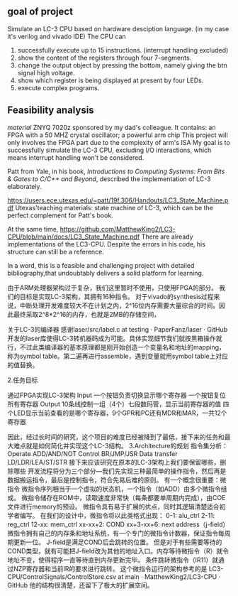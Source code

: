 ## goal of project
Simulate an LC-3 CPU based on hardware desciption language. (in my case it's verilog and vivado IDE)
The CPU can
1. successfully execute up to 15 instructions. (interrupt handling excluded)
2. show the content of the registers through four 7-segments.
3. change the output object by pressing the bottom, namely giving the btn signal high voltage.
4. show which register is being displayed at present by four LEDs.
5. execute complex programs.


## Feasibility analysis
*material* 
ZNYQ 7020z sponsored by my dad's colleague.
It contains: an FPGA with a 50 MHZ crystal oscillator; a powerful arm chip
This project will only involves the FPGA part due to the complexity of arm's ISA
My goal is to successfully simulate the LC-3 CPU, excluding I/O interactions, which means interrupt handling won't be considered.

Patt from Yale, in his book, *Introductions to Computing Systems: From Bits & Gates to C/C++ and Beyond*, described the implementation of LC-3 elaborately.

https://users.ece.utexas.edu/~patt/19f.306/Handouts/LC3_State_Machine.pdf
Utexas'teaching materials: state machine of LC-3, which can be the perfect complement for Patt's book.

At the same time,
https://github.com/MatthewKing2/LC3-CPU/blob/main/docs/LC3_State_Machine.pdf
There are already implementations of the LC3-CPU. Despite the errors in his code, his structure can still be a reference.

In a word, this is a feasible and challenging project with detailed bibliography,that undoubtably delivers a solid platform for learning.







由于ARM处理器架构过于复杂，我们这里暂时不使用，只使用FPGA的部分。
我们的目标是实现LC-3架构，其拥有16种指令。
对于vivado的synthesis过程来说，中断处理开发难度较大不在计划之内，2^16位内存需要大量综合的时间。因此最终采取2^8*2^16的内存，也就是2MB的存储空间，



关于LC-3的编译器
感谢laser/src/label.c at testing · PaperFanz/laser · GitHub开发的laser库使得LC-3转机器码成为可能。具体实现细节我们就按黑箱操作就行，不过此类编译器的基本原理都是刚开始创造一个变量名和地址的mapping，称为symbol table。第二遍再进行assemble，遇到变量就用symbol table上对应的值替换。




2.任务目标

通过FPGA实现LC-3架构
Input
一个按钮负责切换显示哪个寄存器
一个按钮复位所有寄存器
Output
10条线控制一组（4个）七段数码管，显示当前寄存器的值
四个LED显示当前查看的是哪个寄存器，9个GPR和PC还有MDR和MAR，一共12个寄存器

因此，经过长时间的研究，这个项目的难度已经被降到了最低，接下来的任务和最大难点就是如何简化并实现这个LC-3结构。
3.Architecture的规划
指令集分析：
Operate ADD/AND/NOT
Control BR/JMP/JSR
Data transfer LD/LDR/LEA/ST/STR
接下来应该研究在原本的LC-3架构上我们要保留哪些，删除哪些
开发流程将分为三个部分—我们先实现三种最简单的操作指令，然后再是数据搬运指令，最后是控制指令，符合先易后难的原则。
有一个概念很重要：微指令
微指令序列相当于一个虚拟的状态机，一个指令（如ADD）由多个微指令组成。
微指令储存在ROM中，读取速度非常快（每条都要单周期内完成），由COE文件进行memory的预设。
微指令具有易于扩展的优点，同时其逻辑清楚适合初学者编写。
在我们的设计中，微指令将以此类格式出现：
0-1: alu_ctrl
2-11: reg_ctrl 
12-xx: mem_ctrl
xx-xx+2: COND
xx+3-xx+6: next address（j-field）
微指令拥有自己的内存条和地址系统，有一个专门的微指令计数器，保证指令每周期更新一位。
J-field是满足COND后会跳转的位置。
但是对于有些需要等待的COND类型，就有可能把J-field改为其他的地址入口。内存等待微指令（R）就令地址不变，使得程序一直等待直到内存更新完毕。
条件跳转微指令（IR11）就通过NZP寄存器和当前IR的要求进行跳转。
这个微指令运行的架构参考的是
LC3-CPU/ControlSignals/ControlStore.csv at main · MatthewKing2/LC3-CPU · GitHub
他的结构很清楚，还留下了极大的扩展空间。